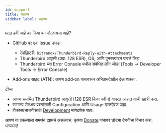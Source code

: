 ```yaml
---
id: support
title: सहाय्य
sidebar_label: सहाय्य
---
```


मदत हवी आहे का किंवा बग नोंदवायचा आहे?

- GitHub वर एक issue उघडा:
  - रेपॉझिटरी: `bitranox/Thunderbird-Reply-with-Attachments`
  - Thunderbird आवृत्ती (उदा. 128 ESR), OS, आणि पुनरुत्पादन पावले लिहा
  - Thunderbird च्या Error Console मधील संबंधित लॉग जोडा (Tools → Developer Tools → Error Console)

- Add‑ons साइट (ATN): आपण add‑on पानावरून अभिप्रायदेखील देऊ शकता.

टीप्स

- आपण समर्थित Thunderbird आवृत्ती (128 ESR किंवा नवीन) वापरत आहात याची खात्री करा.
- सामान्य सेटअप प्रश्नांसाठी Configuration आणि Usage दस्तऐवज पाहा.
- विकास/चाचणीसाठी [Development](development) मार्गदर्शक पाहा.

आपण या प्रकल्पाला समर्थन द्यायचे असल्यास, कृपया [Donate](donation) पानावर छोट्या देणगीचा विचार करा. धन्यवाद!
